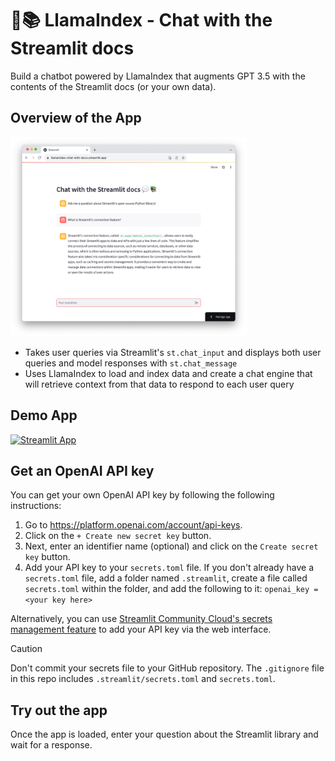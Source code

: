 # 🦙📚 LlamaIndex - Chat with the Streamlit docs

Build a chatbot powered by LlamaIndex that augments GPT 3.5 with the contents of the Streamlit docs (or your own data).

## Overview of the App

<img src="app.png" width="75%">

- Takes user queries via Streamlit's `st.chat_input` and displays both user queries and model responses with `st.chat_message`
- Uses LlamaIndex to load and index data and create a chat engine that will retrieve context from that data to respond to each user query

## Demo App

[![Streamlit App](https://static.streamlit.io/badges/streamlit_badge_black_white.svg)](https://llamaindex-chat-with-docs.streamlit.app/)

## Get an OpenAI API key

You can get your own OpenAI API key by following the following instructions:
1. Go to https://platform.openai.com/account/api-keys.
2. Click on the `+ Create new secret key` button.
3. Next, enter an identifier name (optional) and click on the `Create secret key` button.
4. Add your API key to your `secrets.toml` file. If you don't already have a `secrets.toml` file, add a folder named `.streamlit`, create a file called `secrets.toml` within the folder, and add the following to it:
``` openai_key = <your key here> ```
   
Alternatively, you can use [Streamlit Community Cloud's secrets management feature](https://docs.streamlit.io/deploy/streamlit-community-cloud/deploy-your-app/secrets-management) to add your API key via the web interface.

> [!CAUTION]
> Don't commit your secrets file to your GitHub repository. The `.gitignore` file in this repo includes `.streamlit/secrets.toml` and `secrets.toml`. 

## Try out the app

Once the app is loaded, enter your question about the Streamlit library and wait for a response.
